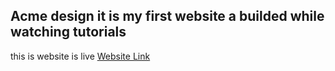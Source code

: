## Acme design it is my first website a builded while watching tutorials 
this is website is live 
<a href ="https://acmedesign.pages.dev/" target = "_blank">Website Link</a>

